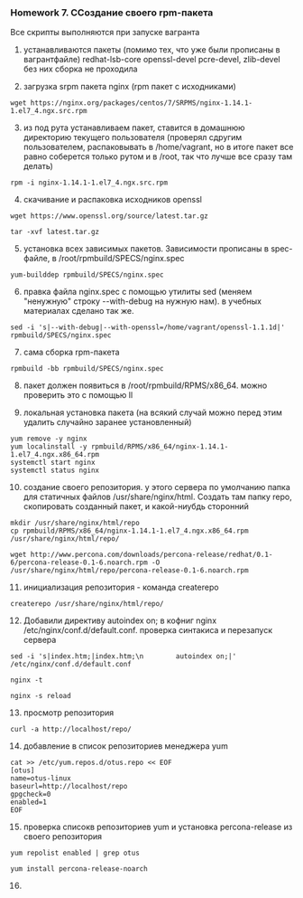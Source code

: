 ### Homework 7. ССоздание своего rpm-пакета

Все скрипты выполняются при запуске вагранта
1. устанавливаются пакеты (помимо тех, что уже были прописаны в вагрантфайле) redhat-lsb-core openssl-devel pcre-devel, zlib-devel
без них сборка не проходила

2. загрузка srpm пакета nginx (rpm пакет с исходниками)
````
wget https://nginx.org/packages/centos/7/SRPMS/nginx-1.14.1-1.el7_4.ngx.src.rpm

````

3. из под рута устанавливаем пакет, ставится в домашнюю директорию текущего пользователя (проверял сдругим  пользователем, распаковывать в /home/vagrant, но в итоге пакет все равно соберется только рутом и в /root, так что лучше все сразу там делать)
````
rpm -i nginx-1.14.1-1.el7_4.ngx.src.rpm
````

4. скачивание и распаковка исходников openssl
```
wget https://www.openssl.org/source/latest.tar.gz

tar -xvf latest.tar.gz
```
5. установка всех зависимых пакетов. Зависимости прописаны в spec- файле, в /root/rpmbuild/SPECS/nginx.spec
````
yum-builddep rpmbuild/SPECS/nginx.spec
````


6. правка файла nginx.spec c помощью утилиты sed (меняем "ненужную" строку --with-debug на нужную нам). в учебных материалах сделано так же. 
```
sed -i 's|--with-debug|--with-openssl=/home/vagrant/openssl-1.1.1d|' rpmbuild/SPECS/nginx.spec
```
7. сама сборка rpm-пакета

````
rpmbuild -bb rpmbuild/SPECS/nginx.spec
````

8. пакет должен появиться в /root/rpmbuild/RPMS/x86_64. можно проверить это с помощью ll 

9. локальная установка пакета (на всякий случай можно перед этим удалить случайно заранее установленный)
````
yum remove -y nginx
yum localinstall -y rpmbuild/RPMS/x86_64/nginx-1.14.1-1.el7_4.ngx.x86_64.rpm
systemctl start nginx
systemctl status nginx

````

10. создание своего репозитория. у этого сервера по умолчанию папка для статичных файлов /usr/share/nginx/html. Создать там папку repo, скопировать созданный пакет, и  какой-ниубдь сторонний
````
mkdir /usr/share/nginx/html/repo
cp rpmbuild/RPMS/x86_64/nginx-1.14.1-1.el7_4.ngx.x86_64.rpm /usr/share/nginx/html/repo/

wget http://www.percona.com/downloads/percona-release/redhat/0.1-6/percona-release-0.1-6.noarch.rpm -O /usr/share/nginx/html/repo/percona-release-0.1-6.noarch.rpm

````

11. инициализация репозитория - команда createrepo

```
createrepo /usr/share/nginx/html/repo/
```

12. Добавили директиву autoindex on; в кофниг nginx /etc/nginx/conf.d/default.conf. проверка синтакиса и перезапуск сервера

```
sed -i 's|index.htm;|index.htm;\n        autoindex on;|' /etc/nginx/conf.d/default.conf

nginx -t

nginx -s reload
```

13. просмотр репозитория 

```
curl -a http://localhost/repo/
```

14. добавление в список репозиториев менеджера yum

```
cat >> /etc/yum.repos.d/otus.repo << EOF
[otus]
name=otus-linux
baseurl=http://localhost/repo
gpgcheck=0
enabled=1
EOF
```

15. проверка списокв репозиториев yum и установка percona-release из своего репозитория
````
yum repolist enabled | grep otus

yum install percona-release-noarch
````

16. 